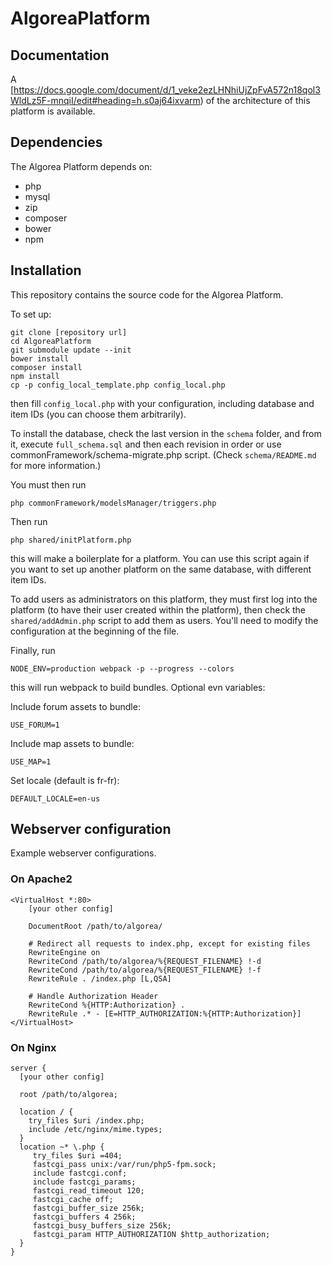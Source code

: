 # AlgoreaPlatform

## Documentation

A [https://docs.google.com/document/d/1_veke2ezLHNhiUjZpFvA572n18qol3WldLz5F-mnqiI/edit#heading=h.s0aj64ixvarm) of the architecture of this platform is available.

## Dependencies

The Algorea Platform depends on:

- php
- mysql
- zip
- composer
- bower
- npm

## Installation

This repository contains the source code for the Algorea Platform.

To set up:

```
git clone [repository url]
cd AlgoreaPlatform
git submodule update --init
bower install
composer install
npm install
cp -p config_local_template.php config_local.php
```

then fill `config_local.php` with your configuration, including database and item IDs (you can choose them arbitrarily).

To install the database, check the last version in the `schema` folder, and from it, execute `full_schema.sql` and then each revision in order or use commonFramework/schema-migrate.php script. (Check `schema/README.md` for more information.)

You must then run

```
php commonFramework/modelsManager/triggers.php
```

Then run

```
php shared/initPlatform.php
```

this will make a boilerplate for a platform. You can use this script again if you want to set up another platform on the same database, with different item IDs.

To add users as administrators on this platform, they must first log into the platform (to have their user created within the platform), then check the `shared/addAdmin.php` script to add them as users. You'll need to modify the configuration at the beginning of the file.


Finally, run
```
NODE_ENV=production webpack -p --progress --colors
```
this will run webpack to build bundles. Optional evn variables:

Include forum assets to bundle:
```
USE_FORUM=1
```
Include map assets to bundle:
```
USE_MAP=1
```
Set locale (default is fr-fr):
```
DEFAULT_LOCALE=en-us
```


## Webserver configuration

Example webserver configurations.

### On Apache2

```
<VirtualHost *:80>
    [your other config]

    DocumentRoot /path/to/algorea/

    # Redirect all requests to index.php, except for existing files
    RewriteEngine on
    RewriteCond /path/to/algorea/%{REQUEST_FILENAME} !-d
    RewriteCond /path/to/algorea/%{REQUEST_FILENAME} !-f
    RewriteRule . /index.php [L,QSA]

    # Handle Authorization Header
    RewriteCond %{HTTP:Authorization} .
    RewriteRule .* - [E=HTTP_AUTHORIZATION:%{HTTP:Authorization}]
</VirtualHost>
```

### On Nginx

```
server {
  [your other config]

  root /path/to/algorea;

  location / {
    try_files $uri /index.php;
    include /etc/nginx/mime.types;
  }
  location ~* \.php {
     try_files $uri =404;
     fastcgi_pass unix:/var/run/php5-fpm.sock;
     include fastcgi.conf;
     include fastcgi_params;
     fastcgi_read_timeout 120;
     fastcgi_cache off;
     fastcgi_buffer_size 256k;
     fastcgi_buffers 4 256k;
     fastcgi_busy_buffers_size 256k;
     fastcgi_param HTTP_AUTHORIZATION $http_authorization;
  }
}
```
